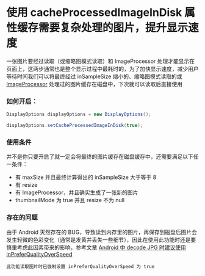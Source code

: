# 使用 cacheProcessedImageInDisk 属性缓存需要复杂处理的图片，提升显示速度

一张图片要经过读取（或缩略图模式读取）和 ImageProcessor 处理才能显示在页面上，这两步通常也是整个显示过程中最耗时的，为了加快显示速度，减少用户等待时间我们可以将最终经过 inSampleSize 缩小的、缩略图模式读取的或 [ImageProcessor] 处理过的图片缓存在磁盘中，下次就可以读取后直接使用

### 如何开启：

```java
DisplayOptions displayOptions = new DisplayOptions();

displayOptions.setCacheProcessedImageInDisk(true);
```

### 使用条件

并不是你只要开启了就一定会将最终的图片缓存在磁盘缓存中，还需要满足以下任一条件：
* 有 maxSize 并且最终计算得出的 inSampleSize 大于等于 8
* 有 resize
* 有 ImageProcessor，并且确实生成了一张新的图片
* thumbnailMode 为 true 并且 resize 不为 null

### 存在的问题

由于 Android 天然存在的 BUG，导致读到内存里的图片，再保存到磁盘后图片会发生轻微的色彩变化（通常是发黄并丢失一些细节），因此在使用此功能时还是要慎重考虑此因素带来的影响，参考文章 [Android 中 decode JPG 时建议使用 inPreferQualityOverSpeed][reference_article]

`此功能读取图片时已强制设置 inPreferQualityOverSpeed 为 true`

[ImageProcessor]:../../sketch/src/main/java/com/github/panpf/sketch/process/ImageProcessor.java
[reference_article]: http://www.cnblogs.com/zhucai/p/inPreferQualityOverSpeed.html
